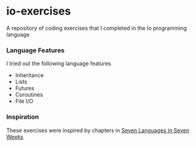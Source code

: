 # io-exercises
A repository of coding exercises that I completed in the Io programming language

### Language Features
I tried out the following language features

* Inheritance
* Lists
* Futures
* Coroutines
* File I/O

### Inspiration
These exercises were inspired by chapters in [Seven Languages in Seven Weeks](https://pragprog.com/book/btlang/seven-languages-in-seven-weeks)